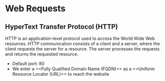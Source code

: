 # Web Requests

## HyperText Transfer Protocol (HTTP)

HTTP is an application-level protocol used to access the World Wide Web resources. HTTP communication consists of a client and a server, where the client requests the server for a resource. The server processes the requests and returns the requested resource.
- Default port: 80
- We enter a ==Fully Qualified Domain Name (FQDN)== as a ==Uniform Resource Locator (URL)== to reach the website


